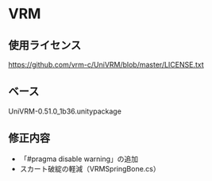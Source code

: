 # VRM

## 使用ライセンス
https://github.com/vrm-c/UniVRM/blob/master/LICENSE.txt

## ベース
UniVRM-0.51.0_1b36.unitypackage

## 修正内容
* 「#pragma disable warning」の追加
* スカート破綻の軽減（VRMSpringBone.cs）

